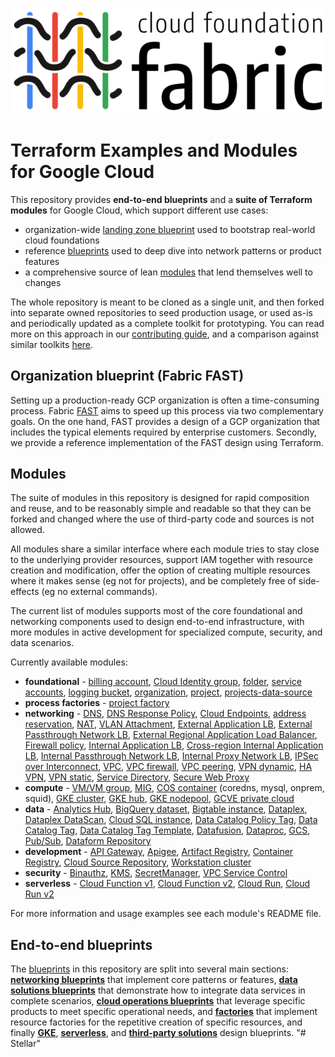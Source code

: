 <p align="center">
  <picture>
    <source media="(prefers-color-scheme: dark)" srcset="https://raw.githubusercontent.com/GoogleCloudPlatform/cloud-foundation-fabric/master/assets/logos/fabric-logo-colors-gray-800.png?v1">
    <img src="https://raw.githubusercontent.com/GoogleCloudPlatform/cloud-foundation-fabric/master/assets/logos/fabric-logo-colors-800.png?v1" alt="Cloud Foundation Fabric">
  </picture>
</p>

# Terraform Examples and Modules for Google Cloud

This repository provides **end-to-end blueprints** and a **suite of Terraform modules** for Google Cloud, which support different use cases:

- organization-wide [landing zone blueprint](fast/) used to bootstrap real-world cloud foundations
- reference [blueprints](./blueprints/) used to deep dive into network patterns or product features
- a comprehensive source of lean [modules](./modules/) that lend themselves well to changes

The whole repository is meant to be cloned as a single unit, and then forked into separate owned repositories to seed production usage, or used as-is and periodically updated as a complete toolkit for prototyping. You can read more on this approach in our [contributing guide](./CONTRIBUTING.md), and a comparison against similar toolkits [here](./FABRIC-AND-CFT.md).

## Organization blueprint (Fabric FAST)

Setting up a production-ready GCP organization is often a time-consuming process. Fabric [FAST](fast/) aims to speed up this process via two complementary goals. On the one hand, FAST provides a design of a GCP organization that includes the typical elements required by enterprise customers. Secondly, we provide a reference implementation of the FAST design using Terraform.

## Modules

The suite of modules in this repository is designed for rapid composition and reuse, and to be reasonably simple and readable so that they can be forked and changed where the use of third-party code and sources is not allowed.

All modules share a similar interface where each module tries to stay close to the underlying provider resources, support IAM together with resource creation and modification, offer the option of creating multiple resources where it makes sense (eg not for projects), and be completely free of side-effects (eg no external commands).

The current list of modules supports most of the core foundational and networking components used to design end-to-end infrastructure, with more modules in active development for specialized compute, security, and data scenarios.

Currently available modules:

- **foundational** - [billing account](./modules/billing-account), [Cloud Identity group](./modules/cloud-identity-group/), [folder](./modules/folder), [service accounts](./modules/iam-service-account), [logging bucket](./modules/logging-bucket), [organization](./modules/organization), [project](./modules/project), [projects-data-source](./modules/projects-data-source)
- **process factories** - [project factory](./modules/project-factory/README.md)
- **networking** - [DNS](./modules/dns), [DNS Response Policy](./modules/dns-response-policy/), [Cloud Endpoints](./modules/endpoints), [address reservation](./modules/net-address), [NAT](./modules/net-cloudnat), [VLAN Attachment](./modules/net-vlan-attachment/), [External Application LB](./modules/net-lb-app-ext/), [External Passthrough Network LB](./modules/net-lb-ext), [External Regional Application Load Balancer](./modules/net-lb-app-ext-regional/), [Firewall policy](./modules/net-firewall-policy), [Internal Application LB](./modules/net-lb-app-int), [Cross-region Internal Application LB](./modules/net-lb-app-int-cross-region), [Internal Passthrough Network LB](./modules/net-lb-int), [Internal Proxy Network LB](./modules/net-lb-proxy-int), [IPSec over Interconnect](./modules/net-ipsec-over-interconnect), [VPC](./modules/net-vpc), [VPC firewall](./modules/net-vpc-firewall), [VPC peering](./modules/net-vpc-peering), [VPN dynamic](./modules/net-vpn-dynamic), [HA VPN](./modules/net-vpn-ha), [VPN static](./modules/net-vpn-static), [Service Directory](./modules/service-directory), [Secure Web Proxy](./modules/net-swp)
- **compute** - [VM/VM group](./modules/compute-vm), [MIG](./modules/compute-mig), [COS container](./modules/cloud-config-container/cos-generic-metadata/) (coredns, mysql, onprem, squid), [GKE cluster](./modules/gke-cluster-standard), [GKE hub](./modules/gke-hub), [GKE nodepool](./modules/gke-nodepool), [GCVE private cloud](./modules/gcve-private-cloud)
- **data** - <!-- [AlloyDB instance](./modules/alloydb-instance), --> [Analytics Hub](./modules/analytics-hub), [BigQuery dataset](./modules/bigquery-dataset), [Bigtable instance](./modules/bigtable-instance), [Dataplex](./modules/dataplex), [Dataplex DataScan](./modules/dataplex-datascan/), [Cloud SQL instance](./modules/cloudsql-instance), [Data Catalog Policy Tag](./modules/data-catalog-policy-tag), [Data Catalog Tag](./modules/data-catalog-tag), [Data Catalog Tag Template](./modules/data-catalog-tag-template), [Datafusion](./modules/datafusion), [Dataproc](./modules/dataproc), [GCS](./modules/gcs), [Pub/Sub](./modules/pubsub), [Dataform Repository](./modules/dataform-repository/)
- **development** - [API Gateway](./modules/api-gateway), [Apigee](./modules/apigee), [Artifact Registry](./modules/artifact-registry), [Container Registry](./modules/container-registry), [Cloud Source Repository](./modules/source-repository), [Workstation cluster](./modules/workstation-cluster)
- **security** - [Binauthz](./modules/binauthz/), [KMS](./modules/kms), [SecretManager](./modules/secret-manager), [VPC Service Control](./modules/vpc-sc)
- **serverless** - [Cloud Function v1](./modules/cloud-function-v1), [Cloud Function v2](./modules/cloud-function-v2), [Cloud Run](./modules/cloud-run), [Cloud Run v2](./modules/cloud-run-v2)

For more information and usage examples see each module's README file.

## End-to-end blueprints

The [blueprints](./blueprints/) in this repository are split into several main sections: **[networking blueprints](./blueprints/networking/)** that implement core patterns or features, **[data solutions blueprints](./blueprints/data-solutions/)** that demonstrate how to integrate data services in complete scenarios, **[cloud operations blueprints](./blueprints/cloud-operations/)** that leverage specific products to meet specific operational needs, and **[factories](./blueprints/factories/)** that implement resource factories for the repetitive creation of specific resources, and finally **[GKE](./blueprints/gke)**, **[serverless](./blueprints/serverless)**, and **[third-party solutions](./blueprints/third-party-solutions/)** design blueprints.
"# Stellar" 
